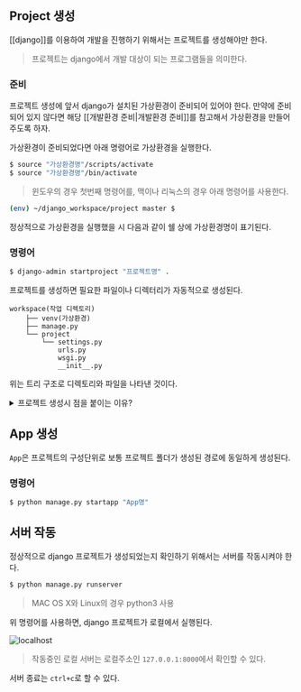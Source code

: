 Project 생성
---

[[django]]를 이용하여 개발을 진행하기 위해서는 프로젝트를 생성해야만 한다.
> 프로젝트는 django에서 개발 대상이 되는 프로그램들을 의미한다.

### 준비
프로젝트 생성에 앞서 django가 설치된 가상환경이 준비되어 있어야 한다. 만약에 준비되어 있지 않다면 해당 [[개발환경 준비|개발환경 준비]]를 참고해서 가상환경을 만들어 주도록 하자.

가상환경이 준비되었다면 아래 명령어로 가상환경을 실행한다.

```bash
$ source "가상환경명"/scripts/activate
$ source "가상환경명"/bin/activate
```
> 윈도우의 경우 첫번째 명령어를, 맥이나 리눅스의 경우 아래 명령어를 사용한다.

```bash
(env) ~/django_workspace/project master $
```

정상적으로 가상환경을 실행했을 시 다음과 같이 쉘 상에 가상환경명이 표기된다.

### 명령어
```bash
$ django-admin startproject "프로젝트명" .
```
프로젝트를 생성하면 필요한 파일이나 디렉터리가 자동적으로 생성된다.

```
workspace(작업 디렉토리)
	├── venv(가상환경)
	├── manage.py
	└── project
		└── settings.py
			urls.py
			wsgi.py
			__init__.py
```

위는 트리 구조로 디렉토리와 파일을 나타낸 것이다.

<details><summary>프로젝트 생성시 점을 붙이는 이유?</summary>

프로젝트를 생성하는 명령어에는 점(.)이 포함되는데, 이것의 의미는 현재 디렉토리(경로)에 프로젝트 관련 파일들을 생성하라는 의미다.

> 명령어에서 점(.)은 현재 경로를 의미한다.

그렇다면 프로젝트를 생성하는 명령어에서 점(.)을 지정해주지 않는다면 어떻게 될까?

```bash
$ django-admin startproject "project"
```

`workspace`라는 디렉토리에서 `venv`라는 가상환경을 생성하여 작업 중이라 가정할때, `project`라는 프로젝트를 점(.) 없이 생성한다면 다음과 같은 일이 벌어질 것이다.

```markdown
workspace(작업 디렉토리)
	├── venv(가상환경)
	└── project*
		├── manage.py
		└── project
			└── settings.py
				urls.py
				wsgi.py
				__init__.py
```

점(.)을 붙이고 생성했을 때와는 달리 `project`라는 이름의 폴더가 하나 더 있다는 것을 알 수 있다. (*로 표기된 것)

이것이 크게 문제가 되는 것은 아니나, 명령어를 내리거나 프로젝트를 관리하는데 있어서 불편함을 야기하므로 되도록 점(.)을 사용하여 프로젝트를 생성하도록 하자.

</details>

App 생성
---

`App`은 프로젝트의 구성단위로 보통 프로젝트 폴더가 생성된 경로에 동일하게 생성된다.

### 명령어

```bash
$ python manage.py startapp "App명"
```

서버 작동
---

정상적으로 django 프로젝트가 생성되었는지 확인하기 위해서는 서버를 작동시켜야 한다.

```bash
$ python manage.py runserver
```
> MAC OS X와 Linux의 경우 python3 사용

위 명령어를 사용하면, django 프로젝트가 로컬에서 실행된다.

![localhost](https://vanslog.s3.ap-northeast-2.amazonaws.com/image/django/localhost.png)

> 작동중인 로컬 서버는 로컬주소인 `127.0.0.1:8000`에서 확인할 수 있다.

서버 종료는 `ctrl+c`로 할 수 있다.
